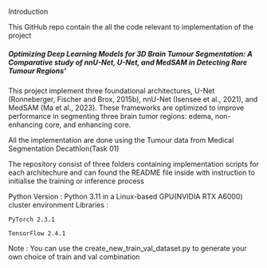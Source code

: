 Introduction

This GitHub repo contain the all the code relevant to implementation of the project 

##### Optimizing Deep Learning Models for 3D Brain Tumour Segmentation: A Comparative study of nnU-Net, U-Net, and MedSAM in Detecting Rare Tumour Regions'
This project implement three foundational architectures, U-Net (Ronneberger, Fischer and Brox, 2015b), nnU-Net (Isensee et al., 2021), and MedSAM (Ma et al., 2023). These frameworks are optimized to improve performance in segmenting three brain tumor regions: edema, non-enhancing core, and enhancing core. 

All the implementation are done using the Tumour data from Medical Segmentation Decathlon(Task 01)

The repository consist of three folders containing implementation scripts for each architechure and can found the README file inside with instruction to initialise the training or inference process

Python Version : Python 3.11 in a Linux-based GPU(NVIDIA RTX A6000) cluster environment
Libraries : 
         
    PyTorch 2.3.1

    TensorFlow 2.4.1 

Note : You can use the create_new_train_val_dataset.py to generate your own choice of train and val combination